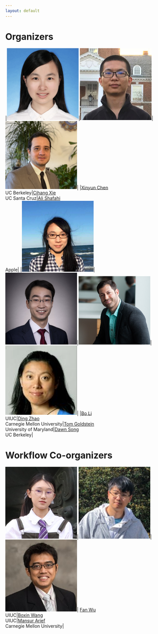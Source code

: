 ```yaml
---
layout: default
---
```


# Organizers

|<img src="./assets/images/xinyun.jpg" alt="Xinyun Chen" width="225"/>|<img src="./assets/images/cihang.jpg" alt="Cihang Xie" width="225"/>|<img src="./assets/images/ali.jpg" alt="Ali Shafahi" width="225"/>|
|[Xinyun Chen](https://jungyhuk.github.io/)<br />UC Berkeley|[Cihang Xie](https://cihangxie.github.io/)<br />UC Santa Cruz|[Ali Shafahi](https://www.cs.umd.edu/~ashafahi/)<br />Apple|
|<img src="./assets/images/boli.png" alt="Bo Li" width="225"/>|<img src="./assets/images/ding_zhao.jpg" alt="Ding Zhao" width="225"/>|<img src="./assets/images/tom.jpg" alt="Tom Goldstein" width="225"/>|<img src="./assets/images/dawn.png" alt="Dawn Song" width="225"/>|
|[Bo Li](https://aisecure.github.io/)<br />UIUC|[Ding Zhao](https://safeai-lab.github.io/)<br />Carnegie Mellon University|[Tom Goldstein](https://www.cs.umd.edu/~tomg/)<br />University of Maryland|[Dawn Song](https://people.eecs.berkeley.edu/~dawnsong/tom)<br />UC Berkeley|

# Workflow Co-organizers

<img src="./assets/images/fanwu.png" alt="Fan Wu" width="225"/>|<img src="./assets/images/boxin.jpeg" alt="Boxin Wang" width="225"/>|<img src="./assets/images/mansur.jpeg" alt="Mansur Arief" width="225"/>|
[Fan Wu](https://kkkkahlua.github.io/)<br />UIUC|[Boxin Wang](https://wbx.life/)<br />UIUC|[Mansur Arief](https://www.linkedin.com/in/mansurarief/)<br />Carnegie Mellon University|